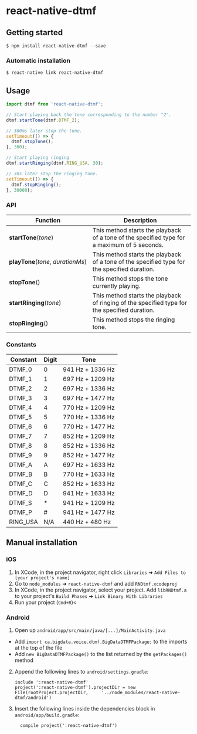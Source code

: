 
# react-native-dtmf

## Getting started

`$ npm install react-native-dtmf --save`

### Automatic installation

`$ react-native link react-native-dtmf`

## Usage
```javascript
import dtmf from 'react-native-dtmf';

// Start playing back the tone corresponding to the number "2".
dtmf.startTone(dtmf.DTMF_2);

// 300ms later stop the tone.
setTimeout(() => {
  dtmf.stopTone();
}, 300);

// Start playing ringing
dtmf.startRinging(dtmf.RING_USA, 30);

// 30s later stop the ringing tone.
setTimeout(() => {
  dtmf.stopRinging();
}, 30000);
```
### API

Function | Description
--- | ---
<nobr>**startTone**(*tone*)</nobr> | This method starts the playback of a tone of the specified type for a maximum of 5 seconds.
<nobr>**playTone**(*tone*,&#160;*durationMs*)</nobr> | This method starts the playback of a tone of the specified type for the specified duration.
<nobr>**stopTone**()</nobr> | This method stops the tone currently playing.
<nobr>**startRinging**(*tone*)</nobr> | This method starts the playback of ringing of the specified type for the specified duration.
<nobr>**stopRinging**()</nobr> | This method stops the ringing tone.
### Constants

| Constant | Digit | Tone             |
| -------- | ----- | ---------------- |
| DTMF_0   | 0     | 941 Hz + 1336 Hz |
| DTMF_1   | 1     | 697 Hz + 1209 Hz |
| DTMF_2   | 2     | 697 Hz + 1336 Hz |
| DTMF_3   | 3     | 697 Hz + 1477 Hz |
| DTMF_4   | 4     | 770 Hz + 1209 Hz |
| DTMF_5   | 5     | 770 Hz + 1336 Hz |
| DTMF_6   | 6     | 770 Hz + 1477 Hz |
| DTMF_7   | 7     | 852 Hz + 1209 Hz |
| DTMF_8   | 8     | 852 Hz + 1336 Hz |
| DTMF_9   | 9     | 852 Hz + 1477 Hz |
| DTMF_A   | A     | 697 Hz + 1633 Hz |
| DTMF_B   | B     | 770 Hz + 1633 Hz |
| DTMF_C   | C     | 852 Hz + 1633 Hz |
| DTMF_D   | D     | 941 Hz + 1633 Hz |
| DTMF_S   | *     | 941 Hz + 1209 Hz |
| DTMF_P   | #     | 941 Hz + 1477 Hz |
| RING_USA   | N/A     | 440 Hz + 480 Hz |

## Manual installation

### iOS

1. In XCode, in the project navigator, right click `Libraries` ➜ `Add Files to [your project's name]`
2. Go to `node_modules` ➜ `react-native-dtmf` and add `RNDtmf.xcodeproj`
3. In XCode, in the project navigator, select your project. Add `libRNDtmf.a` to your project's `Build Phases` ➜ `Link Binary With Libraries`
4. Run your project (`Cmd+R`)<

### Android

1. Open up `android/app/src/main/java/[...]/MainActivity.java`
  - Add `import ca.bigdata.voice.dtmf.BigDataDTMFPackage;` to the imports at the top of the file
  - Add `new BigDataDTMFPackage()` to the list returned by the `getPackages()` method
2. Append the following lines to `android/settings.gradle`:
  	```
  	include ':react-native-dtmf'
  	project(':react-native-dtmf').projectDir = new File(rootProject.projectDir, 	'../node_modules/react-native-dtmf/android')
  	```
3. Insert the following lines inside the dependencies block in `android/app/build.gradle`:
  	```
      compile project(':react-native-dtmf')
  	```
  
